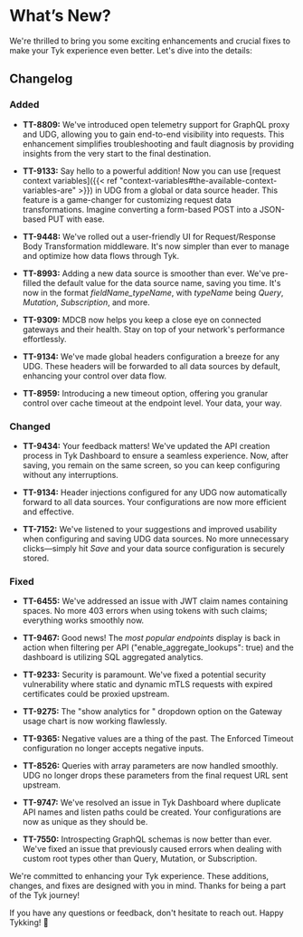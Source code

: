 # What’s New?

We're thrilled to bring you some exciting enhancements and crucial fixes to make your Tyk experience even better. Let's dive into the details:

## Changelog

### Added

- **TT-8809:** We've introduced open telemetry support for GraphQL proxy and UDG, allowing you to gain end-to-end visibility into requests. This enhancement simplifies troubleshooting and fault diagnosis by providing insights from the very start to the final destination.

- **TT-9133:** Say hello to a powerful addition! Now you can use [request context variables]({{< ref "context-variables#the-available-context-variables-are" >}}) in UDG from a global or data source header. This feature is a game-changer for customizing request data transformations. Imagine converting a form-based POST into a JSON-based PUT with ease.

- **TT-9448:** We've rolled out a user-friendly UI for Request/Response Body Transformation middleware. It's now simpler than ever to manage and optimize how data flows through Tyk.

- **TT-8993:** Adding a new data source is smoother than ever. We've pre-filled the default value for the data source name, saving you time. It's now in the format _fieldName_typeName_, with _typeName_ being _Query_, _Mutation_, _Subscription_, and more.

- **TT-9309:** MDCB now helps you keep a close eye on connected gateways and their health. Stay on top of your network's performance effortlessly.

- **TT-9134:** We've made global headers configuration a breeze for any UDG. These headers will be forwarded to all data sources by default, enhancing your control over data flow.

- **TT-8959:** Introducing a new timeout option, offering you granular control over cache timeout at the endpoint level. Your data, your way.

### Changed

- **TT-9434:** Your feedback matters! We've updated the API creation process in Tyk Dashboard to ensure a seamless experience. Now, after saving, you remain on the same screen, so you can keep configuring without any interruptions.

- **TT-9134:** Header injections configured for any UDG now automatically forward to all data sources. Your configurations are now more efficient and effective.

- **TT-7152:** We've listened to your suggestions and improved usability when configuring and saving UDG data sources. No more unnecessary clicks—simply hit _Save_ and your data source configuration is securely stored.

### Fixed

- **TT-6455:** We've addressed an issue with JWT claim names containing spaces. No more 403 errors when using tokens with such claims; everything works smoothly now.

- **TT-9467:** Good news! The _most popular endpoints_ display is back in action when filtering per API ("enable_aggregate_lookups": true) and the dashboard is utilizing SQL aggregated analytics.

- **TT-9233:** Security is paramount. We've fixed a potential security vulnerability where static and dynamic mTLS requests with expired certificates could be proxied upstream.

- **TT-9275:** The "show analytics for <date>" dropdown option on the Gateway usage chart is now working flawlessly.

- **TT-9365:** Negative values are a thing of the past. The Enforced Timeout configuration no longer accepts negative inputs.

- **TT-8526:** Queries with array parameters are now handled smoothly. UDG no longer drops these parameters from the final request URL sent upstream.

- **TT-9747:** We've resolved an issue in Tyk Dashboard where duplicate API names and listen paths could be created. Your configurations are now as unique as they should be.

- **TT-7550:** Introspecting GraphQL schemas is now better than ever. We've fixed an issue that previously caused errors when dealing with custom root types other than Query, Mutation, or Subscription.

We're committed to enhancing your Tyk experience. These additions, changes, and fixes are designed with you in mind. Thanks for being a part of the Tyk journey!

If you have any questions or feedback, don't hesitate to reach out. Happy Tykking! 🚀
